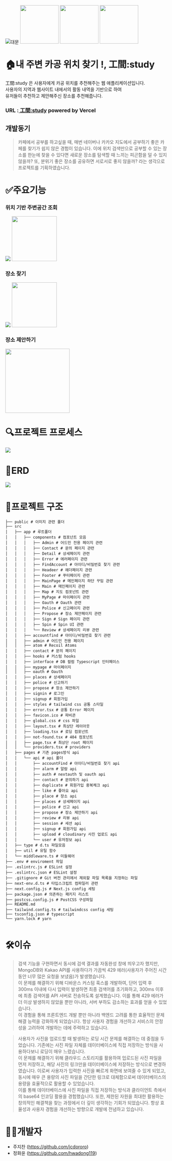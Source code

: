 ![대문](./img/대문.png)
<img src="./img/버전-nextjs.png" width="120" height=""/>
<img src="./img/버전-db.png" width="120" height=""/>
<img src="./img/버전-react.png.png" width="120" height=""/>

# 🏠내 주변 카공 위치 찾기 !, 工間:study

工間:study 은 사용자에게 카공 위치를 추천해주는 웹 애플리케이션입니다.<br />
사용자의 지역과 웹사이트 내에서의 활동 내역을 기반으로 하여<br />
유저들이 추천하고 제안해주신 장소를 추천해줍니다.<br />

### URL :<a href="https://gonggan.vercel.app/" title="gonggan 이동!"> 工間:study</a> powered by Vercel

## 개발동기

> 카페에서 공부를 하고싶을 때, 매번 네이버나 카카오 지도에서 공부하기 좋은 카페를 찾기가 쉽지 않은 경험이 있습니다. 이에 위치 검색만으로 공부할 수 있는 장소를 한눈에 찾을 수 있다면 새로운 장소를 탐색할 때 느끼는 피곤함을 덜 수 있지 않을까? 또, 분위기 좋은 장소를 공유하면 서로서로 좋지 않을까? 라는 생각으로 프로젝트를 기획하였습니다.

# ✅주요기능

### 위치 기반 주변공간 조회

<img src='./img/위치기반.gif' />
<img src='./img/위치기반-폰.gif'  width="140" height=""/>

<br />

### 장소 찾기

<img src='./img/장소찾기.gif' />
<img src='./img/장소찾기-폰.gif'  width="140" height=""/>

### 장소 제안하기

<img src='./img/제안하기.gif' width="200" height="" />

# 🔍프로젝트 프로세스

<img src="./img/공간프로세스.png" />

# 📜ERD

<img src="./img/erd.png" />

# 🧱프로젝트 구조

```
├── public # 이미지 관련 폴더
├── src
│   ├── app # 루트폴더
│   │   ├── components # 컴포넌트 모음
│   │   │   ├── Admin # 어드민 전용 페이지 관련
│   │   │   ├── Contact # 문의 페이지 관련
│   │   │   ├── Detail # 상세페이지 관련
│   │   │   ├── Error # 에러페이지 관련
│   │   │   ├── FindAccount # 아이디/비밀번호 찾기 관련
│   │   │   ├── Headeer # 헤더페이지 관련
│   │   │   ├── Footer # 푸터페이지 관련
│   │   │   ├── MainPage # 메인페이지 하단 꾸밈 관련
│   │   │   ├── Main # 메인페이지 관련
│   │   │   ├── Map # 지도 컴포넌트 관련
│   │   │   ├── MyPage # 마이페이지 관련
│   │   │   ├── Oauth # Oauth 관련
│   │   │   ├── Police # 신고페이지 관련
│   │   │   ├── Propose # 장소 제안페이지 관련
│   │   │   ├── Sign # Sign 페이지 관련
│   │   │   ├── Spin # Spin UI 관련
│   │   │   └── Review # 상세페이지 리뷰 관련
│   │   ├── accountfind # 아이디/비밀번호 찾기 관련
│   │   ├── admin # 어드민 전용 페이지
│   │   ├── atom # Recoil Atoms
│   │   ├── contact # 문의 페이지
│   │   ├── hooks # 커스텀 hooks
│   │   ├── interface # DB 컬럼 Typescript 인터페이스
│   │   ├── mypage # 마이페이지
│   │   ├── oauth # Oauth
│   │   ├── places # 상세페이지
│   │   ├── police # 신고하기
│   │   ├── propose # 장소 제안하기
│   │   ├── signin # 로그인
│   │   ├── signup # 회원가입
│   │   ├── styles # tailwind css 공통 스타일
│   │   ├── error.tsx # 공통 Error 페이지
│   │   ├── favicon.ico # 파비콘
│   │   ├── global.css # css 파일
│   │   ├── layout.tsx # 최상단 레이아웃
│   │   ├── loading.tsx # 로딩 컴포넌트
│   │   ├── not-found.tsx # 404 컴포넌트
│   │   ├── page.tsx # 최상단 root 페이지
│   │   └── providers.tsx # providers
│   ├── pages # 기존 pages방식 api
│   │   └── api # api 폴더
│   │       ├── accountFind # 아이디/비밀번호 찾기 api
│   │       ├── alarm # 알람 api
│   │       ├── auth # nextauth 및 oauth api
│   │       ├── contact # 문의하기 api
│   │       ├── duplicate # 회원가입 중복체크 api
│   │       ├── like # 좋아요 api
│   │       ├── place # 장소 api
│   │       ├── places # 상세페이지 api
│   │       ├── police # 신고 api
│   │       ├── propose # 장소 제안하기 api
│   │       ├── review # 리뷰 api
│   │       ├── session # 세션 api
│   │       ├── signup # 회원가입 api
│   │       ├── upload # cloudinary 사진 업로드 api
│   │       └── user # 유저정보 api
│   ├── type # d.ts 파일모음
│   ├── util # 유틸 함수
│   └── middleware.ts # 미들웨어
├── .env # enviroment 파일
├── .eslintrc.js # ESLint 설정
├── .eslintrc.json # ESLint 설정
├── .gitignore # Git 버전 관리에서 제외할 파일 목록을 지정하는 파일
├── next-env.d.ts # 타입스크립트 컴파일러 관련
├── next.config.js # Next.js config 세팅
├── package.json # 의존하는 패키지 리스트
├── postcss.config.js # PostCSS 구성파일
├── README.md
├── tailwind.config.ts # tailwindcss config 세팅
├── tsconfig.json # typescript
└── yarn.lock # yarn


```

# 🛠️이슈

> 검색 기능을 구현하면서 동시에 검색 결과를 자동완성 창에 띄우고자 했지만, MongoDB와 Kakao API를 사용하다가 가끔씩 429 에러(사용자가 주어진 시간 동안 너무 많은 요청을 보냈음)가 발생했습니다.<br />
> 이 문제를 해결하기 위해 디바운스 커스텀 훅스를 개발하여, 단어 입력 후 300ms 이내에 다시 입력이 발생하면 최종 검색어를 초기화하고, 300ms 이후에 최종 검색어를 API 서버로 전송하도록 설계했습니다. 이를 통해 429 에러가 더 이상 발생하지 않았을 뿐만 아니라, 서버 부하도 감소하는 효과를 얻을 수 있었습니다.<br />
> 이 경험을 통해 프론트엔드 개발 뿐만 아니라 백엔드 고려를 통한 효율적인 문제 해결 능력을 강화하게 되었습니다. 항상 사용자 경험을 개선하고 서비스의 안정성을 고려하여 개발하는 데에 주력하고 있습니다.

> 사용자가 사진을 업로드할 때 발생하는 로딩 시간 문제를 해결하는 데 중점을 두었습니다. 기존에는 사진 파일 자체를 데이터베이스에 직접 저장하는 방식을 사용하다보니 로딩이 매우 느렸습니다.<br />
> 이 문제를 해결하기 위해 클라우드 스토리지를 활용하여 업로드된 사진 파일을 먼저 저장하고, 해당 사진의 링크만을 데이터베이스에 저장하는 방식으로 변경하였습니다. 이로써 사용자가 입력한 사진을 빠르게 화면에 보여줄 수 있게 되었고, 동시에 매우 큰 용량의 사진 파일을 간단한 링크로 대체함으로써 데이터베이스의 용량을 효율적으로 활용할 수 있었습니다.<br />
> 이를 통해 데이터베이스에 사진 파일을 직접 저장하는 방식과 클라이언트 측에서의 base64 인코딩 활용을 경험했습니다. 또한, 제한된 자원을 최대한 활용하는 창의적인 해결책을 찾는 과정에서 더 깊이 생각하는 기회가 되었습니다. 항상 효율성과 사용자 경험을 개선하는 방향으로 개발에 전념하고 있습니다.

# 👩‍💻개발자

- 주지찬 (<a>https://github.com/jcdororo</a>)
- 정화윤 (<a>https://github.com/hwadong119</a>)
